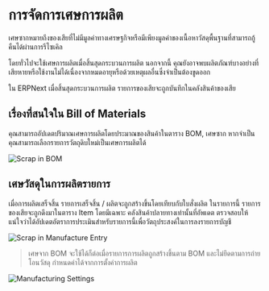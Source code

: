 <!-- add-breadcrumbs -->
# การจัดการเศษการผลิต

เศษซากหมายถึงของเสียที่ไม่มีมูลค่าทางเศรษฐกิจหรือมีเพียงมูลค่าของเนื้อหาวัสดุพื้นฐานที่สามารถกู้คืนได้ผ่านการรีไซเคิล

โดยทั่วไปจะใช้เศษการผลิตเมื่อสิ้นสุดกระบวนการผลิต นอกจากนี้ คุณยังอาจพบผลิตภัณฑ์บางอย่างที่เสียหายหรือใช้งานไม่ได้เนื่องจากหมดอายุหรือด้วยเหตุผลอื่นซึ่งจำเป็นต้องขูดออก

ใน ERPNext เมื่อสิ้นสุดกระบวนการผลิต รายการของเสียจะถูกบันทึกในคลังสินค้าของเสีย

## เรื่องที่สนใจใน Bill of Materials

คุณสามารถอัปเดตปริมาณเศษการผลิตโดยประมาณของสินค้าในตาราง BOM, เศษซาก หากจำเป็น คุณสามารถเลือกรายการวัตถุดิบใหม่เป็นเศษการผลิตได้

<img class="screenshot" alt="Scrap in BOM" src="{{docs_base_url}}/assets/img/manufacturing/scrap-1.png">

## เศษวัสดุในการผลิตรายการ

เมื่อการผลิตเสร็จสิ้น รายการเสร็จสิ้น / ผลิตจะถูกสร้างขึ้นโดยเทียบกับใบสั่งผลิต ในรายการนี้ รายการของเสียจะถูกดึงมาในตาราง Item โดยมีเฉพาะ คลังสินค้าปลายทางเท่านั้นที่อัพเดต ตรวจสอบให้แน่ใจว่าได้อัปเดตอัตราการประเมินสำหรับรายการนี้เพื่อวัตถุประสงค์ในการลงรายการบัญชี

<img class="screenshot" alt="Scrap in Manufacture Entry" src="{{docs_base_url}}/assets/img/manufacturing/scrap-2.gif">

> เศษจาก BOM จะใช้ได้ก็ต่อเมื่อรายการการผลิตถูกสร้างขึ้นตาม BOM และไม่ยึดตามการถ่ายโอนวัสดุ กำหนดค่าได้จากการตั้งค่าการผลิต

<img class="screenshot" alt="Manufacturing Settings" src="{{docs_base_url}}/assets/img/manufacturing/manufacturing-settings.png">